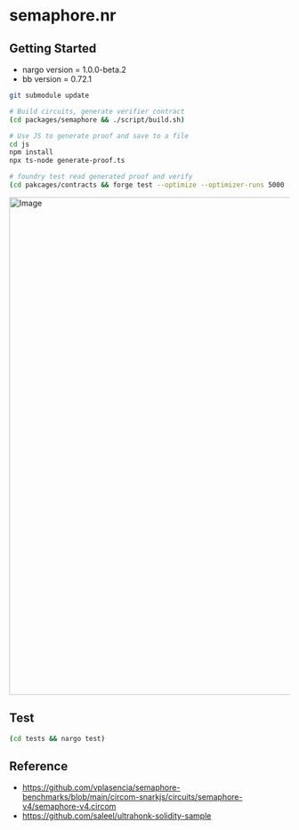 # semaphore.nr

## Getting Started

- nargo version = 1.0.0-beta.2
- bb version = 0.72.1

```sh
git submodule update

# Build circuits, generate verifier contract
(cd packages/semaphore && ./script/build.sh)

# Use JS to generate proof and save to a file
cd js
npm install
npx ts-node generate-proof.ts

# foundry test read generated proof and verify
(cd pakcages/contracts && forge test --optimize --optimizer-runs 5000 --gas-report -vvv)
```

<img width="895" alt="Image" src="https://github.com/user-attachments/assets/77c9edf9-4ec7-449a-b805-4196ee55822e" />

## Test

```sh
(cd tests && nargo test)
```

## Reference

- <https://github.com/vplasencia/semaphore-benchmarks/blob/main/circom-snarkjs/circuits/semaphore-v4/semaphore-v4.circom>
- <https://github.com/saleel/ultrahonk-solidity-sample>
